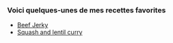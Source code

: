 ### Voici quelques-unes de mes recettes favorites


- [Beef Jerky](/recettes/beef-jerky1.html)
- [Squash and lentil curry](/recettes/squash-and-lentil-curry.html)
